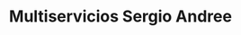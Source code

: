 ---
title: "Multiservicios Sergio Andree"
url: /san-lucas-toliman/multiservicios-sergio-andree/
shop: material de oficina
---